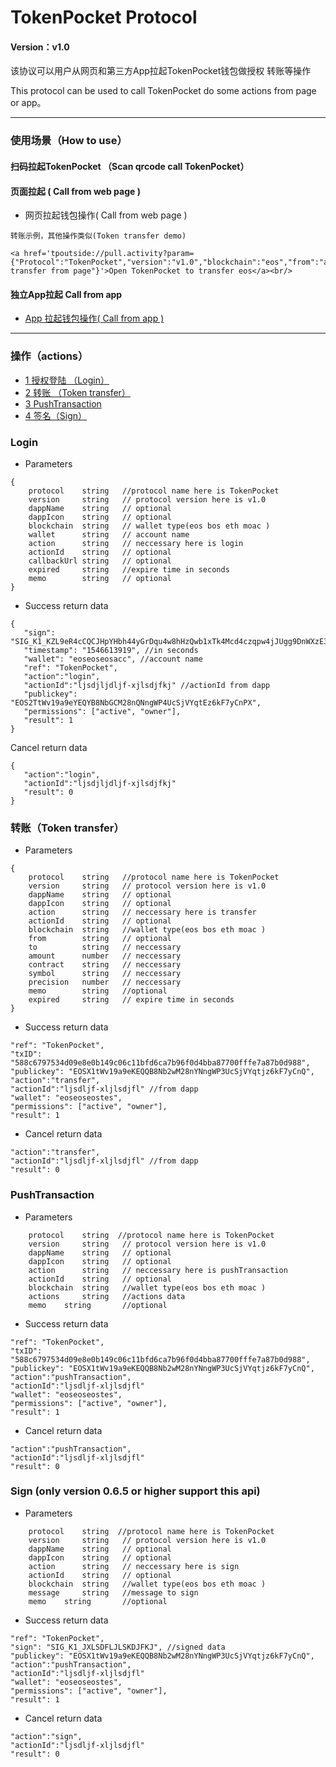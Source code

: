 # TokenPocket Protocol

#### Version：v1.0

该协议可以用户从网页和第三方App拉起TokenPocket钱包做授权 转账等操作

This protocol can be used to call TokenPocket do some actions from page or app。
****
### 使用场景（How to use）

#### 扫码拉起TokenPocket （Scan qrcode call TokenPocket）

#### 页面拉起 ( Call from web page )
- 网页拉起钱包操作( Call from web page )
~~~
转账示例，其他操作类似(Token transfer demo)

<a href='tpoutside://pull.activity?param={"Protocol":"TokenPocket","version":"v1.0","blockchain":"eos","from":"aaaaaa123451","to":"cbzfb4a5s5zv","amount":"0.0001","contract":"eosio.token","symbol":"EOS","precision":"4","action":"transfer","memo":"test transfer from page"}'>Open TokenPocket to transfer eos</a><br/>
~~~

#### 独立App拉起 Call from app
- [App 拉起钱包操作( Call from app )](https://github.com/TP-Lab/Mobile-SDK)
****

### 操作（actions）
- [1 授权登陆 （Login）](#Login)
- [2 转账 （Token transfer）](#Transfer)
- [3 PushTransaction](#PushTransaction)
- [4 签名（Sign）](#Sign)


### <a name='Login'></a> Login

- Parameters
~~~
{
    protocol	string   //protocol name here is TokenPocket
    version     string   // protocol version here is v1.0
    dappName    string   // optional
    dappIcon    string   // optional
    blockchain  string   // wallet type(eos bos eth moac )
    wallet      string   // account name
    action      string   // neccessary here is login
    actionId    string   // optional   
    callbackUrl string   // optional
    expired	    string   //expire time in seconds
    memo	    string   // optional
}
~~~

- Success return data
~~~
{
   "sign": "SIG_K1_KZL9eR4cCQCJHpYHbh44yGrDqu4w8hHzQwb1xTk4Mcd4czqpw4jJUgg9DnWXzE3r",
   "timestamp": "1546613919", //in seconds
   "wallet": "eoseoseosacc", //account name
   "ref": "TokenPocket",
   "action":"login",
   "actionId":"ljsdjljdljf-xjlsdjfkj" //actionId from dapp
   "publickey": "EOS2TtWv19a9eYEQYB8NbGCM28nQNngWP4UcSjVYqtEz6kF7yCnPX",
   "permissions": ["active", "owner"],
   "result": 1
}
~~~

Cancel return data
~~~
{
   "action":"login",
   "actionId":"ljsdjljdljf-xjlsdjfkj" 
   "result": 0
}
~~~


### <a name='Transfer'></a>转账（Token transfer）

- Parameters
~~~
{
    protocol    string   //protocol name here is TokenPocket
    version     string   // protocol version here is v1.0
    dappName    string   // optional
    dappIcon    string   // optional
    action      string   // neccessary here is transfer
    actionId    string   // optional
    blockchain  string   //wallet type(eos bos eth moac )
    from        string   // optional
    to          string   // neccessary
    amount      number   // neccessary
    contract    string   // neccessary
    symbol      string   // neccessary
    precision   number   // neccessary
    memo        string   //optional		     
    expired	    string   // expire time in seconds
}
~~~


- Success return data
~~~
"ref": "TokenPocket",
"txID": "588c6797534d09e8e0b149c06c11bfd6ca7b96f0d4bba87700fffe7a87b0d988",
"publickey": "EOSX1tWv19a9eKEQQB8Nb2wM28nYNngWP3UcSjVYqtjz6kF7yCnQ",
"action":"transfer",
"actionId":"ljsdljf-xljlsdjfl" //from dapp
"wallet": "eoseoseostes",
"permissions": ["active", "owner"],
"result": 1
~~~

- Cancel return data
~~~
"action":"transfer",
"actionId":"ljsdljf-xljlsdjfl" //from dapp
"result": 0
~~~


### <a name='PushTransaction'></a>PushTransaction
- Parameters
~~~
    protocol    string  //protocol name here is TokenPocket
    version     string   // protocol version here is v1.0
    dappName    string   // optional
    dappIcon    string   // optional
    action      string   // neccessary here is pushTransaction
    actionId    string   // optional 
    blockchain  string   //wallet type(eos bos eth moac )
    actions     string   //actions data
    memo    string       //optional
~~~

- Success return data
~~~
"ref": "TokenPocket",
"txID": "588c6797534d09e8e0b149c06c11bfd6ca7b96f0d4bba87700fffe7a87b0d988",
"publickey": "EOSX1tWv19a9eKEQQB8Nb2wM28nYNngWP3UcSjVYqtjz6kF7yCnQ",
"action":"pushTransaction",
"actionId":"ljsdljf-xljlsdjfl" 
"wallet": "eoseoseostes",
"permissions": ["active", "owner"],
"result": 1
~~~

- Cancel return data
~~~
"action":"pushTransaction",
"actionId":"ljsdljf-xljlsdjfl"
"result": 0
~~~

### <a name='Sign'></a>Sign (only version 0.6.5 or higher support this api)
- Parameters
~~~
    protocol    string  //protocol name here is TokenPocket
    version     string   // protocol version here is v1.0
    dappName    string   // optional
    dappIcon    string   // optional
    action      string   // neccessary here is sign
    actionId    string   // optional 
    blockchain  string   //wallet type(eos bos eth moac )
    message     string   //message to sign
    memo    string       //optional
~~~

- Success return data
~~~
"ref": "TokenPocket",
"sign": "SIG_K1_JXLSDFLJLSKDJFKJ", //signed data
"publickey": "EOSX1tWv19a9eKEQQB8Nb2wM28nYNngWP3UcSjVYqtjz6kF7yCnQ",
"action":"pushTransaction",
"actionId":"ljsdljf-xljlsdjfl" 
"wallet": "eoseoseostes",
"permissions": ["active", "owner"],
"result": 1
~~~

- Cancel return data
~~~
"action":"sign",
"actionId":"ljsdljf-xljlsdjfl"
"result": 0
~~~
